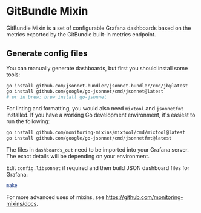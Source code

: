 # GitBundle Mixin

GitBundle Mixin is a set of configurable Grafana dashboards based on the metrics exported by the GitBundle built-in metrics endpoint.

## Generate config files

You can manually generate dashboards, but first you should install some tools:

```bash
go install github.com/jsonnet-bundler/jsonnet-bundler/cmd/jb@latest
go install github.com/google/go-jsonnet/cmd/jsonnet@latest
# or in brew: brew install go-jsonnet
```

For linting and formatting, you would also need `mixtool` and `jsonnetfmt` installed. If you
have a working Go development environment, it's easiest to run the following:

```bash
go install github.com/monitoring-mixins/mixtool/cmd/mixtool@latest
go install github.com/google/go-jsonnet/cmd/jsonnetfmt@latest
```

The files in `dashboards_out` need to be imported
into your Grafana server.  The exact details will be depending on your environment.

Edit `config.libsonnet` if required and then build JSON dashboard files for Grafana:

```bash
make
```

For more advanced uses of mixins, see
https://github.com/monitoring-mixins/docs.
